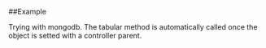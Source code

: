 
<!---
FrozenIsBool True
-->

##Example

Trying with mongodb. The tabular method is automatically called once the object is setted with a controller parent.